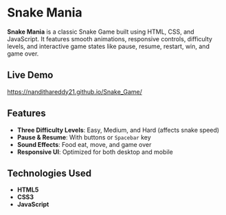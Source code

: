 # Snake Mania

**Snake Mania** is a classic Snake Game built using HTML, CSS, and JavaScript.
It features smooth animations, responsive controls, difficulty levels, and interactive game states like pause, resume, restart, win, and game over.

## Live Demo

https://nandithareddy21.github.io/Snake_Game/

## Features

- **Three Difficulty Levels**: Easy, Medium, and Hard (affects snake speed)
- **Pause & Resume**: With buttons or `Spacebar` key
- **Sound Effects**: Food eat, move, and game over
- **Responsive UI**: Optimized for both desktop and mobile

## Technologies Used

- **HTML5**
- **CSS3**
- **JavaScript**
